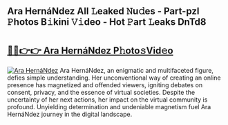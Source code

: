 ## Ara HernáNdez All 𝙻eaked 𝙽u𝚍es - Part-pzl 𝙿hotos B𝚒kini 𝚅𝚒deo - Hot 𝙿art 𝙻eaks DnTd8

# <h2><a href="http://ld3atcr.urlbe.top/?page=Ara+Herna%cc%81Ndez">🔗🔗👉👉 Ara HernáNdez P𝚑oto𝚜Vid𝚎o</a></h2>

[![Ara HernáNdez](https://i.imgur.com/eBuTRDB.gif)](http://ld3atcr.urlbe.top/?page=Ara+Herna%cc%81Ndez)
Ara HernáNdez, an enigmatic and multifaceted figure, defies simple understanding. Her unconventional way of creating an online presence has magnetized and offended viewers, igniting debates on consent, privacy, and the essence of virtual societies. Despite the uncertainty of her next actions, her impact on the virtual community is profound. Unyielding determination and undeniable magnetism fuel Ara HernáNdez journey in the digital landscape.
